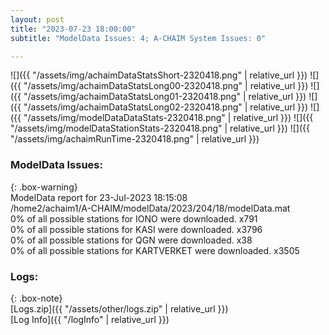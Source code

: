 ```yaml
---
layout: post
title: "2023-07-23 18:00:00"
subtitle: "ModelData Issues: 4; A-CHAIM System Issues: 0"

---
```


![]({{ "/assets/img/achaimDataStatsShort-2320418.png" | relative_url }})
![]({{ "/assets/img/achaimDataStatsLong00-2320418.png" | relative_url }})
![]({{ "/assets/img/achaimDataStatsLong01-2320418.png" | relative_url }})
![]({{ "/assets/img/achaimDataStatsLong02-2320418.png" | relative_url }})
![]({{ "/assets/img/modelDataDataStats-2320418.png" | relative_url }})
![]({{ "/assets/img/modelDataStationStats-2320418.png" | relative_url }})
![]({{ "/assets/img/achaimRunTime-2320418.png" | relative_url }})


### ModelData Issues:  
  
{: .box-warning}  
 ModelData report for 23-Jul-2023 18:15:08   
 /home2/achaim1/A-CHAIM/modelData/2023/204/18/modelData.mat   
 0% of all possible stations for IONO were downloaded. x791   
 0% of all possible stations for KASI were downloaded. x3796   
 0% of all possible stations for QGN were downloaded. x38   
 0% of all possible stations for KARTVERKET were downloaded. x3505   
  


### Logs:  
  
{: .box-note}  
[Logs.zip]({{ "/assets/other/logs.zip" | relative_url }})  
[Log Info]({{ "/logInfo" | relative_url }})  
